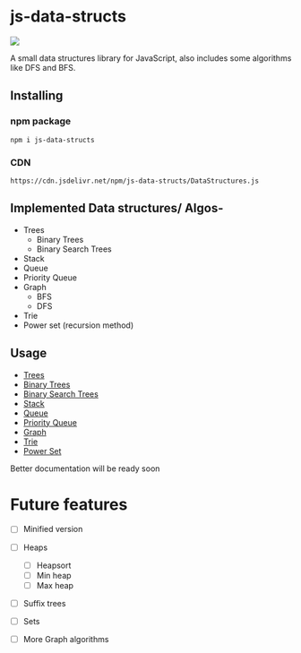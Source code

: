 # js-data-structs

[![](https://img.shields.io/npm/dt/js-data-structs.svg?style=flat-square)](https://www.npmjs.com/package/js-data-structs)


A small data structures library for JavaScript, also includes some algorithms like DFS and BFS.

## Installing
### npm package
`npm i js-data-structs`

### CDN
`https://cdn.jsdelivr.net/npm/js-data-structs/DataStructures.js`

## Implemented Data structures/ Algos-
- Trees
    - Binary Trees
    - Binary Search Trees
- Stack
- Queue
- Priority Queue
- Graph 
    - BFS
    - DFS
- Trie
- Power set (recursion method)

## Usage
- [Trees](https://github.com/Aveek-Saha/js-data-structs/blob/master/DataStructures.js#L63)
- [Binary Trees](https://github.com/Aveek-Saha/js-data-structs/blob/master/DataStructures.js#L129)
- [Binary Search Trees](https://github.com/Aveek-Saha/js-data-structs/blob/master/DataStructures.js#L215)
- [Stack](https://github.com/Aveek-Saha/js-data-structs/blob/master/DataStructures.js#L253)
- [Queue](https://github.com/Aveek-Saha/js-data-structs/blob/master/DataStructures.js#L288)
- [Priority Queue](https://github.com/Aveek-Saha/js-data-structs/blob/master/DataStructures.js#L331)
- [Graph](https://github.com/Aveek-Saha/js-data-structs/blob/master/DataStructures.js#L439)
- [Trie](https://github.com/Aveek-Saha/js-data-structs/blob/master/DataStructures.js#L498)
- [Power Set](https://github.com/Aveek-Saha/js-data-structs/blob/master/DataStructures.js#L528)

Better documentation will be ready soon

# Future features
- [ ] Minified version

- [ ] Heaps
    - [ ] Heapsort
    - [ ] Min heap
    - [ ] Max heap
- [ ] Suffix trees
- [ ] Sets
- [ ] More Graph algorithms
